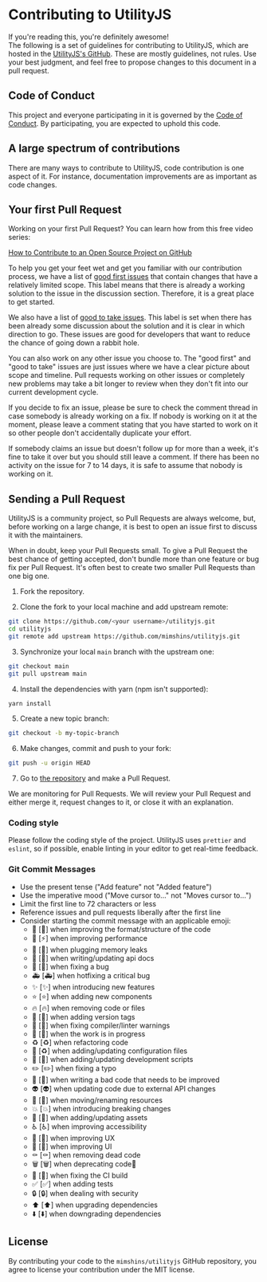 # Contributing to UtilityJS

If you're reading this, you're definitely awesome!
<br />
The following is a set of guidelines for contributing to UtilityJS, which are hosted in the [UtilityJS's GitHub](https://github.com/mimshins/utilityjs). These are mostly guidelines, not rules. Use your best judgment, and feel free to propose changes to this document in a pull request.

## Code of Conduct

This project and everyone participating in it is governed by the [Code of Conduct](https://github.com/mimshins/utilityjs/blob/main/CODE_OF_CONDUCT.md). By participating, you are expected to uphold this code.

## A large spectrum of contributions

There are many ways to contribute to UtilityJS, code contribution is one aspect of it. For instance, documentation improvements are as important as code changes.

## Your first Pull Request

Working on your first Pull Request? You can learn how from this free video series:

[How to Contribute to an Open Source Project on GitHub](https://egghead.io/courses/how-to-contribute-to-an-open-source-project-on-github)

To help you get your feet wet and get you familiar with our contribution process, we have a list of [good first issues](https://github.com/mimshins/utilityjs/issues?q=is:open+is:issue+label:"good+first+issue") that contain changes that have a relatively limited scope. This label means that there is already a working solution to the issue in the discussion section. Therefore, it is a great place to get started.

We also have a list of [good to take issues](https://github.com/mimshins/utilityjs/issues?q=is:open+is:issue+label:"good+to+take"). This label is set when there has been already some discussion about the solution and it is clear in which direction to go. These issues are good for developers that want to reduce the chance of going down a rabbit hole.

You can also work on any other issue you choose to.
The "good first" and "good to take" issues are just issues where we have a clear picture about scope and timeline.
Pull requests working on other issues or completely new problems may take a bit longer to review when they don't fit into our current development cycle.

If you decide to fix an issue, please be sure to check the comment thread in case somebody is already working on a fix. If nobody is working on it at the moment, please leave a comment stating that you have started to work on it so other people don't accidentally duplicate your effort.

If somebody claims an issue but doesn't follow up for more than a week, it's fine to take it over but you should still leave a comment.
If there has been no activity on the issue for 7 to 14 days, it is safe to assume that nobody is working on it.

## Sending a Pull Request

UtilityJS is a community project, so Pull Requests are always welcome, but, before working on a large change, it is best to open an issue first to discuss it with the maintainers.

When in doubt, keep your Pull Requests small. To give a Pull Request the best chance of getting accepted, don't bundle more than one feature or bug fix per Pull Request. It's often best to create two smaller Pull Requests than one big one.

1. Fork the repository.

2. Clone the fork to your local machine and add upstream remote:

```sh
git clone https://github.com/<your username>/utilityjs.git
cd utilityjs
git remote add upstream https://github.com/mimshins/utilityjs.git
```

3. Synchronize your local `main` branch with the upstream one:

```sh
git checkout main
git pull upstream main
```

4. Install the dependencies with yarn (npm isn't supported):

```sh
yarn install
```

5. Create a new topic branch:

```sh
git checkout -b my-topic-branch
```

6. Make changes, commit and push to your fork:

```sh
git push -u origin HEAD
```

7. Go to [the repository](https://github.com/mimshins/utilityjs) and make a Pull Request.

We are monitoring for Pull Requests. We will review your Pull Request and either merge it, request changes to it, or close it with an explanation.

### Coding style

Please follow the coding style of the project. UtilityJS uses `prettier` and `eslint`, so if possible, enable linting in your editor to get real-time feedback.

### Git Commit Messages

- Use the present tense ("Add feature" not "Added feature")
- Use the imperative mood ("Move cursor to..." not "Moves cursor to...")
- Limit the first line to 72 characters or less
- Reference issues and pull requests liberally after the first line
- Consider starting the commit message with an applicable emoji:
  - 🎨 [:art:] when improving the format/structure of the code
  - 🐎 [:zap:] when improving performance
  - 🚱 [:non-potable_water:] when plugging memory leaks
  - 📝 [:memo:] when writing/updating api docs
  - 🐛 [:bug:] when fixing a bug
  - 🚑️ [:ambulance:] when hotfixing a critical bug
  - ✨ [:sparkles:] when introducing new features
  - ⭐️ [:star:] when adding new components
  - 🔥 [:fire:] when removing code or files
  - 🔖 [:bookmark:] when adding version tags
  - 🚨 [:rotating_light:] when fixing compiler/linter warnings
  - 🚧 [:construction:] when the work is in progress
  - ♻️ [:recycle:] when refactoring code
  - 🔧 [:recycle:] when adding/updating configuration files
  - 🔨 [:hammer:] when adding/updating development scripts
  - ✏️ [:pencil2:] when fixing a typo
  - 💩 [:poop:] when writing a bad code that needs to be improved
  - 👽️ [:alien:] when updating code due to external API changes
  - 🚚 [:truck:] when moving/renaming resources
  - 💥 [:boom:] when introducing breaking changes
  - 🍱 [:bento:] when adding/updating assets
  - ♿️ [:wheelchair:] when improving accessibility
  - 🚸 [:children_crossing:] when improving UX
  - 💄 [:lipstick:] when improving UI
  - ⚰️ [:coffin:] when removing dead code
  - 🗑️ [:wastebasket:] when deprecating code🤺
  - 💚 [:green_heart:] when fixing the CI build
  - ✅ [:white_check_mark:] when adding tests
  - 🔒 [:lock:] when dealing with security
  - ⬆️ [:arrow_up:] when upgrading dependencies
  - ⬇️ [:arrow_down:] when downgrading dependencies

## License

By contributing your code to the `mimshins/utilityjs` GitHub repository, you agree to license your contribution under the MIT license.
